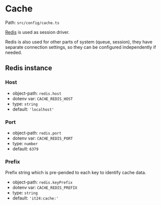 # Cache

Path: `src/config/cache.ts`

[Redis](https://redis.io) is used as session driver.

Redis is also used for other parts of system (queue, session), they have separate connection settings, so they can be configured independently if needed.

## Redis instance

### Host

* object-path: `redis.host`
* dotenv var: `CACHE_REDIS_HOST`
* type: `string`
* default: `'localhost'`

### Port

* object-path: `redis.port`
* dotenv var: `CACHE_REDIS_PORT`
* type: `number`
* default: `6379`

### Prefix
Prefix string which is pre-pended to each key to identify cache data.

* object-path: `redis.keyPrefix`
* dotenv var: `CACHE_REDIS_PREFIX`
* type: `string`
* default: `'it24:cache:'`
